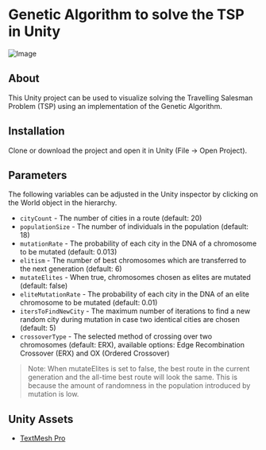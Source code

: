 # Genetic Algorithm to solve the TSP in Unity

![Image](https://github.com/jonasstr/Genetic-Algorithm-TSP-Unity/blob/master/images/tsp.PNG)

## About
This Unity project can be used to visualize solving the Travelling Salesman Problem (TSP) using an implementation of the Genetic Algorithm.

## Installation
Clone or download the project and open it in Unity (File &rarr; Open Project).

## Parameters
The following variables can be adjusted in the Unity inspector by clicking on the World object in the hierarchy.

- `cityCount` - The number of cities in a route (default: 20)  
- `populationSize` - The number of individuals in the population (default: 18)  
- `mutationRate` - The probability of each city in the DNA of a chromosome to be mutated (default: 0.013)  
- `elitism` - The number of best chromosomes which are transferred to the next generation (default: 6)  
- `mutateElites` - When true, chromosomes chosen as elites are mutated (default: false)  
- `eliteMutationRate` - The probability of each city in the DNA of an elite chromosome to be mutated (default: 0.01)  
- `itersToFindNewCity` - The maximum number of iterations to find a new random city during mutation in case two identical cities are chosen (default: 5)  
- `crossoverType` - The selected method of crossing over two chromosomes (default: ERX), available options: Edge Recombination Crossover (ERX) and OX (Ordered Crossover)

> Note: When mutateElites is set to false, the best route in the current generation and the all-time best route will look the same. This is because the amount of randomness in the population introduced by mutation is low.

## Unity Assets
- [TextMesh Pro](https://assetstore.unity.com/packages/essentials/beta-projects/textmesh-pro-84126)
